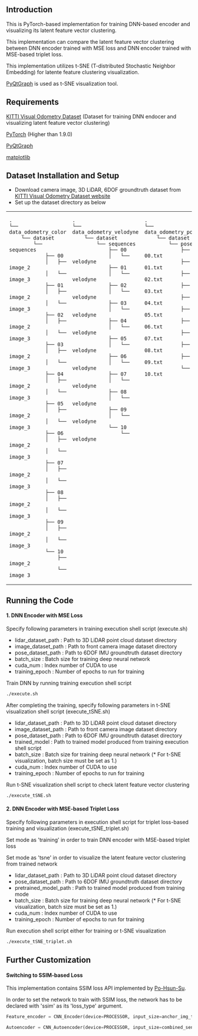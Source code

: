 ## Introduction
This is PyTorch-based implementation for training DNN-based encoder and visualizing its latent feature vector clustering.

This implementation can compare the latent feature vector clustering between DNN encoder trained with MSE loss and DNN encoder trained with MSE-based triplet loss.

This implementation utilizes t-SNE (T-distributed Stochastic Neighbor Embedding) for latente feature clustering visualization.

[PyQtGraph](https://www.pyqtgraph.org/) is used as t-SNE visualization tool.

## Requirements
[KITTI Visual Odometry Dataset](http://www.cvlibs.net/datasets/kitti/eval_odometry.php) (Dataset for training DNN endocer and visualizing latent feature vector clustering)

[PyTorch](https://pytorch.org/) (Higher than 1.9.0)

[PyQtGraph](https://www.pyqtgraph.org/)

[matplotlib](https://matplotlib.org/)

## Dataset Installation and Setup

- Download camera image, 3D LiDAR, 6DOF groundtruth dataset from [KITTI Visual Odometry Dataset website](http://www.cvlibs.net/datasets/kitti/eval_odometry.php)
- Set up the dataset directory as below

<table><tr><td valign="top" width="25%">
    
<div align="">

```
.
└── data_odometry_color
    └── dataset
        └── sequences
            ├── 00
            │   ├── image_2
            │   └── image_3
            ├── 01
            │   ├── image_2
            │   └── image_3
            ├── 02
            │   ├── image_2
            │   └── image_3
            ├── 03
            │   ├── image_2
            │   └── image_3
            ├── 04
            │   ├── image_2
            │   └── image_3
            ├── 05
            │   ├── image_2
            │   └── image_3
            ├── 06
            │   ├── image_2
            │   └── image_3
            ├── 07
            │   ├── image_2
            │   └── image_3
            ├── 08
            │   ├── image_2
            │   └── image_3
            ├── 09
            │   ├── image_2
            │   └── image_3
            └── 10
                ├── image_2
                └── image_3
```

</div>

</td><td valign="top" width="25%">
   
<div align="">

```
.
└── data_odometry_velodyne
    └── dataset
        └── sequences
            ├── 00
            │   └── velodyne
            ├── 01
            │   └── velodyne
            ├── 02
            │   └── velodyne
            ├── 03
            │   └── velodyne
            ├── 04
            │   └── velodyne
            ├── 05
            │   └── velodyne
            ├── 06
            │   └── velodyne
            ├── 07
            │   └── velodyne
            ├── 08
            │   └── velodyne
            ├── 09
            │   └── velodyne
            └── 10
                └── velodyne
```

</div>

</td><td valign="top" width="25%">
  
<div align="">

```
.
└── data_odometry_poses
    └── dataset
        └── poses
            ├── 00.txt
            ├── 01.txt
            ├── 02.txt
            ├── 03.txt
            ├── 04.txt
            ├── 05.txt
            ├── 06.txt
            ├── 07.txt
            ├── 08.txt
            ├── 09.txt
            └── 10.txt
```
</div>
  
</td></tr></table>  

## Running the Code

#### 1. DNN Encoder with MSE Loss

Specify following parameters in training execution shell script (execute.sh)

- lidar_dataset_path : Path to 3D LiDAR point cloud dataset directory
- image_dataset_path : Path to front camera image dataset directory
- pose_dataset_path : Path to 6DOF IMU groundtruth dataset directory
- batch_size : Batch size for training deep neural network
- cuda_num : Index number of CUDA to use
- training_epoch : Number of epochs to run for training

Train DNN by running training execution shell script 

```bash
./execute.sh
```

After completing the training, specify following parameters in t-SNE visualization shell script (execute_tSNE.sh)

- lidar_dataset_path : Path to 3D LiDAR point cloud dataset directory
- image_dataset_path : Path to front camera image dataset directory
- pose_dataset_path : Path to 6DOF IMU groundtruth dataset directory
- trained_model : Path to trained model produced from training execution shell script
- batch_size : Batch size for training deep neural network (* For t-SNE visualization, batch size must be set as 1.)
- cuda_num : Index number of CUDA to use
- training_epoch : Number of epochs to run for training

Run t-SNE visualization shell script to check latent feature vector clustering

```bash
./execute_tSNE.sh
```

#### 2. DNN Encoder with MSE-based Triplet Loss

Specify following parameters in execution shell script for triplet loss-based training and visualization (execute_tSNE_triplet.sh)

Set mode as 'training' in order to train DNN encoder with MSE-based triplet loss

Set mode as 'tsne' in order to visualize the latent feature vector clustering from trained network

- lidar_dataset_path : Path to 3D LiDAR point cloud dataset directory
- pose_dataset_path : Path to 6DOF IMU groundtruth dataset directory
- pretrained_model_path : Path to trained model produced from training mode
- batch_size : Batch size for training deep neural network (* For t-SNE visualization, batch size must be set as 1.)
- cuda_num : Index number of CUDA to use
- training_epoch : Number of epochs to run for training

Run execution shell script either for training or t-SNE visualization

```bash
./execute_tSNE_triplet.sh
```

## Further Customization

#### Switching to SSIM-based Loss

This implementation contains SSIM loss API implemented by [Po-Hsun-Su](https://github.com/Po-Hsun-Su/pytorch-ssim).

In order to set the network to train with SSIM loss, the network has to be declared with 'ssim' as its 'loss_type' argument.

```python
Feature_encoder = CNN_Encoder(device=PROCESSOR, input_size=anchor_img_tensor.shape, batch_size=batch_size, learning_rate=0.001, loss_type='ssim')

Autoencoder = CNN_Autoencoder(device=PROCESSOR, input_size=combined_sensor_img_tensor.shape, batch_size=batch_size, learning_rate=0.001, loss_type='ssim')
```
